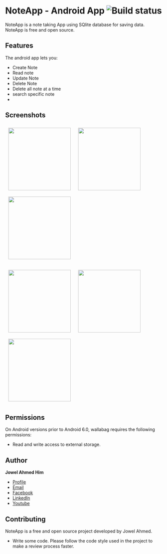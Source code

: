 # NoteApp - Android App ![Build status](https://github.com/wallabag/android-app/workflows/CI/badge.svg?branch=master)

NoteApp is a note taking App using SQlite database for saving data. 
NoteApp is free and open source.  


## Features

The android app lets you:
- Create Note
- Read note
- Update Note
- Delete Note
- Delete all note at a time
- search specific note
-

## Screenshots


   [<img src="https://user-images.githubusercontent.com/82113036/119871691-85e52380-bf44-11eb-9e77-51e68cd08030.png" align="center"
width="200"
    hspace="10" vspace="10">](/readme/Wallabag%20Article%20View.png)
   [<img src="https://user-images.githubusercontent.com/82113036/119871693-867dba00-bf44-11eb-8248-7e3ae40202bf.png" align="center"
width="200"
    hspace="10" vspace="10">](/readme/Wallabag%20Article%20View.png)
   [<img src="https://user-images.githubusercontent.com/82113036/119871679-8382c980-bf44-11eb-9f56-af6d23bad28c.png" align="center"
width="200"
    hspace="10" vspace="10">](/readme/Wallabag%20Reading%20List.png)
    
   [<img src="https://user-images.githubusercontent.com/82113036/119871684-84b3f680-bf44-11eb-94ab-ad79929caeb9.png" align="center"
width="200"
    hspace="10" vspace="10">](/readme/Wallabag%20Article%20View.png)
   [<img src="https://user-images.githubusercontent.com/82113036/119871687-854c8d00-bf44-11eb-90c1-18deea2ce303.png" align="center"
width="200"
    hspace="10" vspace="10">](/readme/Wallabag%20Article%20View.png)
   [<img src="https://user-images.githubusercontent.com/82113036/119871690-85e52380-bf44-11eb-8730-08117f758fd1.png" align="center"
width="200"
    hspace="10" vspace="10">](/readme/Wallabag%20Article%20View.png)
 
## Permissions

On Android versions prior to Android 6.0, wallabag requires the following permissions:
- Read and write access to external storage.

## Author

**Jowel Ahmed Him**

- [Profile](https://github.com/JowelAhmedHim)
- [Email](mailto:jowelahmedhim@gmail.com?subject=Hi "Hi!")
- [Facebook](https://www.facebook.com/jowelahmedhim)
- [LinkedIn](https://www.linkedin.com/in/jowelahmedhim/)
- [Youtube](https://www.youtube.com/channel/UClDog-gMe4GC3lOhpX4P_Nw)

## Contributing

NoteApp is a free and open source project developed by Jowel Ahmed. 
 * Write some code. Please follow the code style used in the project to make a review process faster.

